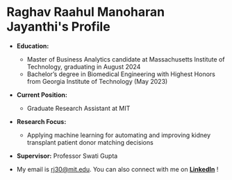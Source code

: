 # Raghav Raahul Manoharan Jayanthi's Profile

- **Education:**
  - Master of Business Analytics candidate at Massachusetts Institute of Technology, graduating in August 2024
  - Bachelor’s degree in Biomedical Engineering with Highest Honors from Georgia Institute of Technology (May 2023)
- **Current Position:**
  - Graduate Research Assistant at MIT
- **Research Focus:**
  - Applying machine learning for automating and improving kidney transplant patient donor matching decisions
- **Supervisor:** Professor Swati Gupta

- My email is rj30@mit.edu. You can also connect with me on [**LinkedIn**](https://www.linkedin.com/in/rrmj)
!
